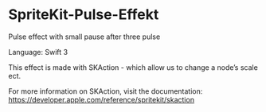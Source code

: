 # SpriteKit-Pulse-Effekt
Pulse effect with small pause after three pulse

Language: Swift 3

This effect is made with SKAction - which allow us to change a node’s scale ect.

For more information on SKAction, visit the documentation:
https://developer.apple.com/reference/spritekit/skaction


